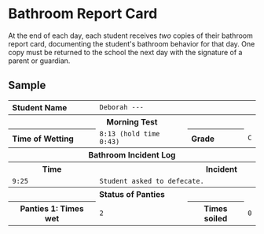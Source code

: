 <!-- TITLE: Bathroom Report Card -->
<!-- SUBTITLE: Summarizing how the student used the bathroom... or didn't -->

# Bathroom Report Card
At the end of each day, each student receives *two* copies of their bathroom report card, documenting the student's bathroom behavior for that day. One copy must be returned to the school the next day with the signature of a parent or guardian.

## Sample

<table>
<tr><th align="left">Student Name</th><td colspan=3><code>Deborah ---</code></td></tr>
<tr><th colspan=4>Morning Test</th></tr>
<tr><th align="left">Time of Wetting</th><td><code>8:13 (hold time 0:43)</code><th align="left">Grade</th><td><code>C</code></tr>
<tr><th colspan=4>Bathroom Incident Log</th><tr>
<tr><th>Time<th><th colspan=3>Incident</th></tr>
<tr><td><code>9:25</code></td><td colspan=3><code>Student asked to defecate.</code></td></tr>
<tr><th colspan=4>Status of Panties</th></tr>
<tr><th>Panties 1: Times wet</th><td><code>2</code></td><th>Times soiled</th><td><code>0</code></td></tr>
</table>
